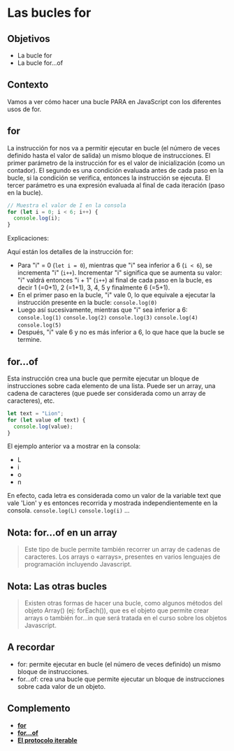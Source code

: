 # Las bucles for

## Objetivos

- La bucle for
- La bucle for...of

## Contexto

Vamos a ver cómo hacer una bucle PARA en JavaScript con los diferentes usos de for.

## for

La instrucción for nos va a permitir ejecutar en bucle (el número de veces definido hasta el valor de salida) un mismo bloque de instrucciones. El primer parámetro de la instrucción for es el valor de inicialización (como un contador). El segundo es una condición evaluada antes de cada paso en la bucle, si la condición se verifica, entonces la instrucción se ejecuta. El tercer parámetro es una expresión evaluada al final de cada iteración (paso en la bucle).

```javascript
// Muestra el valor de I en la consola
for (let i = 0; i < 6; i++) {
  console.log(i);
}
```

Explicaciones:

Aquí están los detalles de la instrucción for:

- Para "i" = 0 (`let i = 0`), mientras que "i" sea inferior a 6 (`i < 6`), se incrementa "i" (`i++`). Incrementar "i" significa que se aumenta su valor: "i" valdrá entonces "i + 1" (`i++`) al final de cada paso en la bucle, es decir 1 (=0+1), 2 (=1+1), 3, 4, 5 y finalmente 6 (=5+1).
- En el primer paso en la bucle, "i" vale 0, lo que equivale a ejecutar la instrucción presente en la bucle: `console.log(0)`
- Luego así sucesivamente, mientras que "i" sea inferior a 6: `console.log(1)` `console.log(2)` `console.log(3)` `console.log(4)` `console.log(5)`
- Después, "i" vale 6 y no es más inferior a 6, lo que hace que la bucle se termine.

## for...of

Esta instrucción crea una bucle que permite ejecutar un bloque de instrucciones sobre cada elemento de una lista. Puede ser un array, una cadena de caracteres (que puede ser considerada como un array de caracteres), etc.

```javascript
let text = "Lion";
for (let value of text) {
  console.log(value);
}
```

El ejemplo anterior va a mostrar en la consola:

- L
- i
- o
- n

En efecto, cada letra es considerada como un valor de la variable text que vale 'Lion' y es entonces recorrida y mostrada independientemente en la consola. `console.log(L)` `console.log(i)` ...

## Nota: for...of en un array

>Este tipo de bucle permite también recorrer un array de cadenas de caracteres. Los arrays o «arrays», presentes en varios lenguajes de programación incluyendo Javascript.

## Nota: Las otras bucles

>Existen otras formas de hacer una bucle, como algunos métodos del objeto Array() (ej: forEach()), que es el objeto que permite crear arrays o también for…in que será tratada en el curso sobre los objetos Javascript.

## A recordar

- for: permite ejecutar en bucle (el número de veces definido) un mismo bloque de instrucciones.
- for...of: crea una bucle que permite ejecutar un bloque de instrucciones sobre cada valor de un objeto.

## Complemento

- **[for](https://developer.mozilla.org/fr/docs/Web/JavaScript/Reference/Statements/for)**
- **[for...of](https://developer.mozilla.org/fr/docs/Web/JavaScript/Reference/Statements/for...of)**
- **[El protocolo iterable](https://developer.mozilla.org/fr/docs/Web/JavaScript/Reference/Iteration_protocols#it%C3%A9rable)**